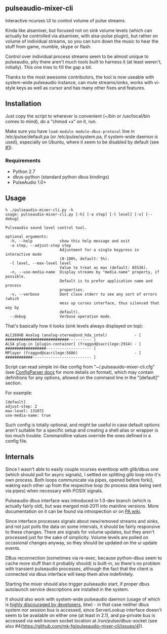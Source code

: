 pulseaudio-mixer-cli
--------------------

Interactive ncurses UI to control volume of pulse streams.

Kinda like alsamixer, but focused not on sink volume levels (which can actually
be controlled via alsamixer, with alsa-pulse plugin), but rather on volume of
individual streams, so you can turn down the music to hear the stuff from game,
mumble, skype or flash.

Control over individual process streams seem to be almost unique to pulseaudio,
pity there aren't much tools built to harness it (at least weren't,
initially). This one tries to fill the gap a bit.

Thanks to the most awesome contributors, the tool is now useable with
system-wide pulseaudio instance, can mute streams/sinks, works with vi-style
keys as well as cursor and has many other fixes and features.


Installation
--------------------

Just copy the script to wherever is convenient (~/bin or /usr/local/bin comes to
mind), do a "chmod +x" on it, run.

Make sure you have `load-module module-dbus-protocol` line in
/etc/pulse/default.pa (or /etc/pulse/system.pa, if system-wide daemon is used),
especially on Ubuntu, where it seem to be disabled by default
(see [#1](https://github.com/mk-fg/pulseaudio-mixer-cli/issues/1)).

### Requirements

* Python 2.7
* dbus-python (standard python dbus bindings)
* PulseAudio 1.0+


Usage
--------------------

	% ./pulseaudio-mixer-cli.py -h
	usage: pulseaudio-mixer-cli.py [-h] [-a step] [-l level] [-v] [--debug]

	Pulseaudio sound level control tool.

	optional arguments:
	  -h, --help            show this help message and exit
	  -a step, --adjust-step step
	                        Adjustment for a single keypress in interactive mode
	                        (0-100%, default: 5%).
	  -l level, --max-level level
	                        Value to treat as max (default: 65536).
	  -n, --use-media-name  Display streams by "media.name" property, if possible.
	                        Default is to prefer application name and process
	                        properties.
	  -v, --verbose         Dont close stderr to see any sort of errors (which
	                        mess up curses interface, thus silenced that way by
	                        default).
	  --debug               Verbose operation mode.

That's basically how it looks (sink levels always displayed on top):

	ALC269VB Analog (analog-stereo@snd_hda_intel)            - [ ############################---------- ]
	ALSA plug-in [plugin-container] (fraggod@sacrilege:2914) - [ ##################-------------------- ]
	MPlayer (fraggod@sacrilege:5686)                         - [ ############-------------------------- ]

Script can read simple ini-like config from "~/.pulseauido-mixer-cli.cfg" (see
[ConfigParser docs](http://docs.python.org/2/library/configparser.html) for more
details on format), which may contain definitions for any options, allowed on
the command line in the "[default]" section.

For example:

	[default]
	adjust-step: 2
	max-level: 131072
	use-media-name: true

Such config is totally optional, and might be useful in case default options
aren't suitable for a specific setup and creating a shell alias or wrapper is
too much trouble.
Commandline values override the ones defined in a config file.


Internals
--------------------

Since I wasn't able to easily couple ncurses eventloop with glib/dbus one (which
should poll for async signals), I settled on splitting glib loop into it's own
process.
Both loops communicate via pipes, opened before fork(), waking each other up
from the respective loop (to process data being sent via pipes) when necessary
with POSIX signals.

Pulseaudio dbus interface was introduced in 1.0-dev branch (which is actually
fairly old), but was merged mid-2011 into mainline versions.
More documentation on it can be found via introspection or on [PA
wiki](http://pulseaudio.org/wiki/DBusInterface).

Since interface processes signals about new/removed streams and sinks, and not
just polls the data on some intervals, it should be fairly responsive to these
changes.
There are signals for volume updates, but they aren't processed just for the
sake of simplicity. Volume levels are polled on occasional changes anyway, so
they should be updated on the ui update events.

DBus reconnection (sometimes via re-exec, because python-dbus seem to cache more
stuff than it probably should) is built-in, so there's no problem with transient
pulseaudio processes, although the fact that the client is connected via dbus
interface will keep them alive indefinitely.

Starting the mixer should also trigger pulseaudio start, if proper dbus
autolaunch service descriptions are installed in the system.

It should also work with system-wide pulseaudio daemon (usage of which is
[highly discouraged by developers](http://www.freedesktop.org/wiki/Software/PulseAudio/Documentation/User/WhatIsWrongWithSystemWide),
btw) - in that case neither dbus system nor session bus is accessed, since
ServerLookup interface doesn't seem to be available on either one (at least in
2.1), and pa-private bus is accessed via well-known socket location at
/run/pulse/dbus-socket (see also #4(https://github.com/mk-fg/pulseaudio-mixer-cli/issues/4)).
